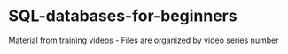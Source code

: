 # SQL-databases-for-beginners
Material from training videos - Files are organized by video series number
